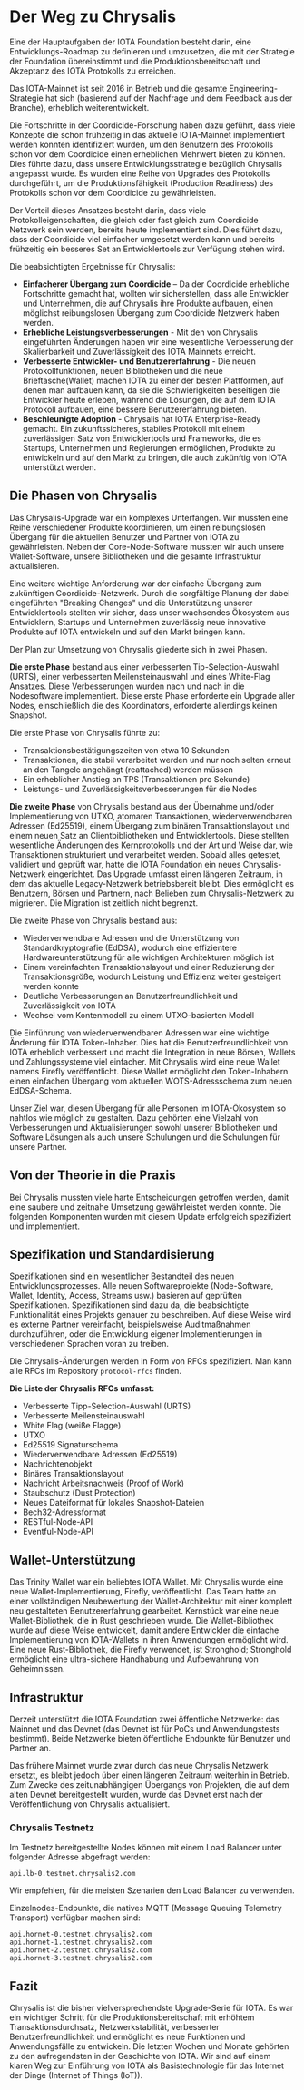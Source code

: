 <!--
---article_info
title: Der Weg zu Chrysalis
author: [author_1]
reviews: [reviewer_1, CrashOverride]
---
-->

# Der Weg zu Chrysalis

Eine der Hauptaufgaben der IOTA Foundation besteht darin, eine Entwicklungs-Roadmap zu definieren und umzusetzen, die mit der Strategie der Foundation übereinstimmt und die Produktionsbereitschaft und Akzeptanz des IOTA Protokolls zu erreichen.

Das IOTA-Mainnet ist seit 2016 in Betrieb und die gesamte Engineering-Strategie hat sich (basierend auf der Nachfrage und dem Feedback aus der Branche), erheblich weiterentwickelt.

Die Fortschritte in der Coordicide-Forschung haben dazu geführt, dass viele Konzepte die schon frühzeitig in das aktuelle IOTA-Mainnet implementiert werden konnten  identifiziert wurden, um den Benutzern des Protokolls schon vor dem Coordicide einen erheblichen Mehrwert bieten zu können. Dies führte dazu, dass unsere Entwicklungsstrategie bezüglich Chrysalis angepasst wurde. Es wurden eine Reihe von Upgrades des Protokolls durchgeführt, um die Produktionsfähigkeit (Production Readiness) des Protokolls schon vor dem Coordicide zu gewährleisten.

Der Vorteil dieses Ansatzes besteht darin, dass viele Protokolleigenschaften, die gleich oder fast gleich zum Coordicide Netzwerk sein werden, bereits heute implementiert sind. Dies führt dazu, dass der Coordicide viel einfacher umgesetzt werden kann und bereits frühzeitig ein besseres Set an Entwicklertools zur Verfügung stehen wird.

Die beabsichtigten Ergebnisse für Chrysalis:

- **Einfacherer Übergang zum Coordicide** – Da der Coordicide erhebliche Fortschritte gemacht hat, wollten wir sicherstellen, dass alle Entwickler und Unternehmen, die auf Chrysalis ihre Produkte aufbauen, einen möglichst reibungslosen Übergang zum Coordicide Netzwerk haben werden.
- **Erhebliche Leistungsverbesserungen** - Mit den von Chrysalis eingeführten Änderungen haben wir eine wesentliche Verbesserung der Skalierbarkeit und Zuverlässigkeit des IOTA Mainnets erreicht.
- **Verbesserte Entwickler- und Benutzererfahrung** - Die neuen Protokollfunktionen, neuen Bibliotheken und die neue Brieftasche(Wallet) machen IOTA zu einer der besten Plattformen, auf denen man aufbauen kann, da sie die Schwierigkeiten beseitigen die Entwickler heute erleben, während die Lösungen, die auf dem IOTA Protokoll aufbauen, eine bessere Benutzererfahrung bieten.
- **Beschleunigte Adoption** - Chrysalis hat IOTA Enterprise-Ready gemacht. Ein zukunftssicheres, stabiles Protokoll mit einem zuverlässigen Satz von Entwicklertools und Frameworks, die es Startups, Unternehmen und Regierungen ermöglichen, Produkte zu entwickeln und auf den Markt zu bringen, die auch zukünftig von IOTA unterstützt werden.


## Die Phasen von Chrysalis
Das Chrysalis-Upgrade war ein komplexes Unterfangen. Wir mussten eine Reihe verschiedener Produkte koordinieren, um einen reibungslosen Übergang für die aktuellen Benutzer und Partner von IOTA zu gewährleisten. Neben der Core-Node-Software mussten wir auch unsere Wallet-Software, unsere Bibliotheken und die gesamte Infrastruktur aktualisieren.

Eine weitere wichtige Anforderung war der einfache Übergang zum zukünftigen Coordicide-Netzwerk. Durch die sorgfältige Planung der dabei eingeführten "Breaking Changes" und die Unterstützung unserer Entwicklertools stellten wir sicher, dass unser wachsendes Ökosystem aus Entwicklern, Startups und Unternehmen zuverlässig neue innovative Produkte auf IOTA entwickeln und auf den Markt bringen kann.

Der Plan zur Umsetzung von Chrysalis gliederte sich in zwei Phasen.

**Die erste Phase** bestand aus einer verbesserten Tip-Selection-Auswahl (URTS), einer verbesserten Meilensteinauswahl und eines White-Flag Ansatzes. Diese Verbesserungen wurden nach und nach in die Nodesoftware implementiert. Diese erste Phase erforderte ein Upgrade aller Nodes, einschließlich die des Koordinators, erforderte allerdings keinen Snapshot.

Die erste Phase von Chrysalis führte zu:

- Transaktionsbestätigungszeiten von etwa 10 Sekunden
- Transaktionen, die stabil verarbeitet werden und nur noch selten erneut an den Tangele angehängt (reattached) werden müssen
- Ein erheblicher Anstieg an TPS (Transaktionen pro Sekunde)
- Leistungs- und Zuverlässigkeitsverbesserungen für die Nodes

**Die zweite Phase** von Chrysalis bestand aus der Übernahme und/oder Implementierung von UTXO, atomaren Transaktionen, wiederverwendbaren Adressen (Ed25519), einem Übergang zum binären Transaktionslayout und einem neuen Satz an Clientbibliotheken und Entwicklertools. Diese stellten wesentliche Änderungen des Kernprotokolls und der Art und Weise dar, wie Transaktionen strukturiert und verarbeitet werden. Sobald alles getestet, validiert und geprüft war, hatte die IOTA Foundation ein neues Chrysalis-Netzwerk eingerichtet. Das Upgrade umfasst einen längeren Zeitraum, in dem das aktuelle Legacy-Netzwerk betriebsbereit bleibt. Dies ermöglicht es Benutzern, Börsen und Partnern, nach Belieben zum Chrysalis-Netzwerk zu migrieren. Die Migration ist zeitlich nicht begrenzt.

Die zweite Phase von Chrysalis bestand aus:

- Wiederverwendbare Adressen und die Unterstützung von Standardkryptografie (EdDSA), wodurch eine effizientere Hardwareunterstützung für alle wichtigen Architekturen möglich ist
- Einem vereinfachten Transaktionslayout und einer Reduzierung der Transaktionsgröße, wodurch Leistung und Effizienz weiter gesteigert werden konnte
- Deutliche Verbesserungen an Benutzerfreundlichkeit und Zuverlässigkeit von IOTA
- Wechsel vom Kontenmodell zu einem UTXO-basierten Modell

Die Einführung von wiederverwendbaren Adressen war eine wichtige Änderung für IOTA Token-Inhaber. Dies hat die Benutzerfreundlichkeit von IOTA erheblich verbessert und macht die Integration in neue Börsen, Wallets und Zahlungssysteme viel einfacher. Mit Chrysalis wird eine neue Wallet namens Firefly veröffentlicht. Diese Wallet ermöglicht den Token-Inhabern einen einfachen Übergang vom aktuellen WOTS-Adressschema zum neuen EdDSA-Schema.

Unser Ziel war, diesen Übergang für alle Personen im IOTA-Ökosystem so nahtlos wie möglich zu gestalten. Dazu gehörten eine Vielzahl von Verbesserungen und Aktualisierungen sowohl unserer Bibliotheken und Software Lösungen als auch unsere Schulungen und die Schulungen für unsere Partner.

## Von der Theorie in die Praxis
Bei Chrysalis mussten viele harte Entscheidungen getroffen werden, damit eine saubere und zeitnahe Umsetzung gewährleistet werden konnte. Die folgenden Komponenten wurden mit diesem Update erfolgreich spezifiziert und implementiert.

## Spezifikation und Standardisierung
Spezifikationen sind ein wesentlicher Bestandteil des neuen Entwicklungsprozesses. Alle neuen Softwareprojekte (Node-Software, Wallet, Identity, Access, Streams usw.) basieren auf geprüften Spezifikationen. Spezifikationen sind dazu da, die beabsichtigte Funktionalität eines Projekts genauer zu beschreiben. Auf diese Weise wird es externe Partner vereinfacht, beispielsweise Auditmaßnahmen durchzuführen, oder die Entwicklung eigener Implementierungen in verschiedenen Sprachen voran zu treiben.

Die Chrysalis-Änderungen werden in Form von RFCs spezifiziert. Man kann alle RFCs im Repository `protocol-rfcs` finden. 

**Die Liste der Chrysalis RFCs umfasst:**

- Verbesserte Tipp-Selection-Auswahl (URTS)
- Verbesserte Meilensteinauswahl
- White Flag (weiße Flagge)
- UTXO
- Ed25519 Signaturschema
- Wiederverwendbare Adressen (Ed25519)
- Nachrichtenobjekt
- Binäres Transaktionslayout
- Nachricht Arbeitsnachweis (Proof of Work)
- Staubschutz (Dust Protection)
- Neues Dateiformat für lokales Snapshot-Dateien
- Bech32-Adressformat
- RESTful-Node-API
- Eventful-Node-API

## Wallet-Unterstützung
Das Trinity Wallet war ein beliebtes IOTA Wallet. Mit Chrysalis wurde eine neue Wallet-Implementierung, Firefly, veröffentlicht. Das Team hatte an einer vollständigen Neubewertung der Wallet-Architektur mit einer komplett neu gestalteten Benutzererfahrung gearbeitet. Kernstück war eine neue Wallet-Bibliothek, die in Rust geschrieben wurde. Die Wallet-Bibliothek wurde auf diese Weise entwickelt, damit andere Entwickler die einfache Implementierung von IOTA-Wallets in ihren Anwendungen ermöglicht wird. Eine neue Rust-Bibliothek, die Firefly verwendet, ist Stronghold; Stronghold ermöglicht eine ultra-sichere Handhabung und Aufbewahrung von Geheimnissen.

## Infrastruktur
Derzeit unterstützt die IOTA Foundation zwei öffentliche Netzwerke: das Mainnet und das Devnet (das Devnet ist für PoCs und Anwendungstests bestimmt). Beide Netzwerke bieten öffentliche Endpunkte für Benutzer und Partner an.

Das frühere Mainnet wurde zwar durch das neue Chrysalis Netzwerk ersetzt, es bleibt jedoch über einen längeren Zeitraum weiterhin in Betrieb. Zum Zwecke des zeitunabhängigen Übergangs von Projekten, die auf dem alten Devnet bereitgestellt wurden, wurde das Devnet erst nach der Veröffentlichung von Chrysalis aktualisiert.

### Chrysalis Testnetz
Im Testnetz bereitgestellte Nodes können mit einem Load Balancer unter folgender Adresse abgefragt werden:

```
api.lb-0.testnet.chrysalis2.com
```

Wir empfehlen, für die meisten Szenarien den Load Balancer zu verwenden.

Einzelnodes-Endpunkte, die natives MQTT (Message Queuing Telemetry Transport) verfügbar machen sind:

```
api.hornet-0.testnet.chrysalis2.com
api.hornet-1.testnet.chrysalis2.com
api.hornet-2.testnet.chrysalis2.com
api.hornet-3.testnet.chrysalis2.com
```

## Fazit
Chrysalis ist die bisher vielversprechendste Upgrade-Serie für IOTA. Es war ein wichtiger Schritt für die Produktionsbereitschaft mit erhöhtem Transaktionsdurchsatz, Netzwerkstabilität, verbesserter Benutzerfreundlichkeit und ermöglicht es neue Funktionen und Anwendungsfälle zu entwickeln. Die letzten Wochen und Monate gehörten zu den aufregendsten in der Geschichte von IOTA. Wir sind auf einem klaren Weg zur Einführung von IOTA als Basistechnologie für das Internet der Dinge (Internet of Things (IoT)).

